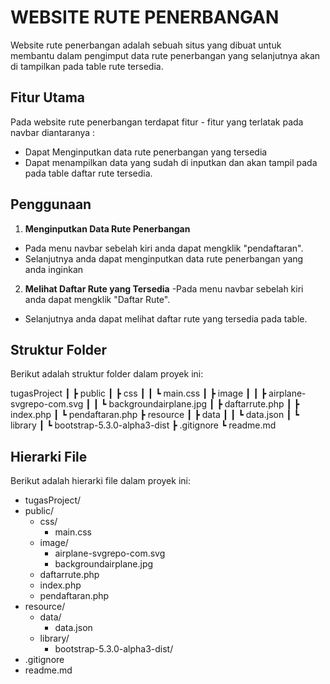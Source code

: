 # WEBSITE RUTE PENERBANGAN
Website rute penerbangan adalah sebuah situs yang dibuat untuk membantu dalam pengimput data rute penerbangan yang selanjutnya akan di tampilkan pada table rute tersedia.

## Fitur Utama
Pada  website rute penerbangan terdapat fitur - fitur yang terlatak pada navbar diantaranya :
- Dapat Menginputkan data rute penerbangan yang tersedia
- Dapat menampilkan data yang sudah di inputkan dan akan tampil pada pada table daftar rute tersedia.

## Penggunaan
1. **Menginputkan Data Rute Penerbangan**
- Pada menu navbar sebelah kiri anda dapat mengklik "pendaftaran".
- Selanjutnya anda dapat menginputkan data rute penerbangan yang anda inginkan

2. **Melihat Daftar Rute yang Tersedia**
-Pada menu navbar sebelah kiri anda dapat mengklik "Daftar Rute".
- Selanjutnya anda dapat melihat daftar rute yang tersedia pada table. 

## Struktur Folder
Berikut adalah struktur folder dalam proyek ini:

tugasProject
 ┃ 
 ┣ public
 ┃ ┣ css
 ┃ ┃ ┗ main.css
 ┃ ┣ image
 ┃ ┃ ┣ airplane-svgrepo-com.svg
 ┃ ┃ ┗ backgroundairplane.jpg
 ┃ ┣ daftarrute.php
 ┃ ┣ index.php
 ┃ ┗ pendaftaran.php
 ┣ resource
 ┃ ┣ data
 ┃ ┃ ┗ data.json
 ┃ ┗ library
 ┃   ┗ bootstrap-5.3.0-alpha3-dist
 ┣ .gitignore
 ┗ readme.md
 
 
## Hierarki File
Berikut adalah hierarki file dalam proyek ini:

 - tugasProject/
  - public/
    - css/
      - main.css
    - image/
      - airplane-svgrepo-com.svg
      - backgroundairplane.jpg
    - daftarrute.php
    - index.php
    - pendaftaran.php
  - resource/
    - data/
      - data.json
    - library/
      - bootstrap-5.3.0-alpha3-dist/
  - .gitignore
  - readme.md
